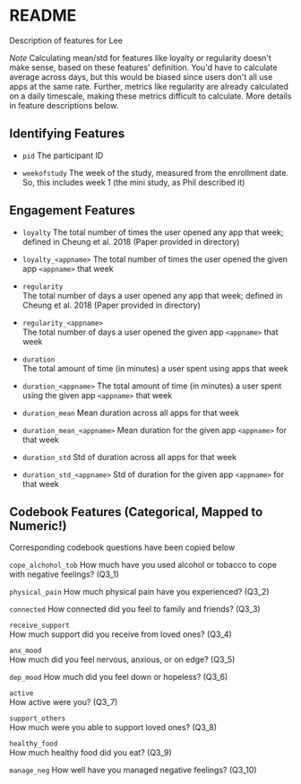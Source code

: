 # README
Description of features for Lee

*_Note_* Calculating mean/std for features like loyalty or regularity doesn't make sense, based on these features' definition. 
You'd have to calculate average across days, but this would be biased since users don't all use apps at the same rate. Further, metrics like regularity are already calculated on a daily timescale, making these metrics difficult to calculate. More details in feature descriptions below.


## Identifying Features

- `pid`
The participant ID

- `weekofstudy`
The week of the study, measured from the enrollment date. So, this includes week 1 (the mini study, as Phil described it)

## Engagement Features

- `loyalty`
The total number of times the user opened any app that week; defined in Cheung et al. 2018 (Paper provided in directory)

- `loyalty_<appname>`
The total number of times the user opened the given app `<appname>` that week

- `regularity`	
The total number of days a user opened any app that week; defined in Cheung et al. 2018 (Paper provided in directory)

- `regularity_<appname>`	
The total number of days a user opened the given app `<appname>` that week

- `duration`	
The total amount of time (in minutes) a user spent using apps that week

- `duration_<appname>`
The total amount of time (in minutes) a user spent using the given app `<appname>` that week

- `duration_mean`
Mean duration across all apps for that week

- `duration_mean_<appname>`
Mean duration for the given app `<appname>` for that week

- `duration_std` 
Std of duration across all apps for that week

- `duration_std_<appname>`
Std of duration for the given app `<appname>` for that week

## Codebook Features (Categorical, Mapped to Numeric!)
Corresponding codebook questions have been copied below

`cope_alchohol_tob`	
How much have you used alcohol or tobacco to cope with negative feelings? (Q3_1)

`physical_pain`	
How much physical pain have you experienced? (Q3_2)

`connected`	
How connected did you feel to family and friends? (Q3_3)

`receive_support`	
How much support did you receive from loved ones? (Q3_4)

`anx_mood`	
How much did you feel nervous, anxious, or on edge? (Q3_5)

`dep_mood`
How much did you feel down or hopeless? (Q3_6)

`active`	
How active were you? (Q3_7)

`support_others`	
How much were you able to support loved ones? (Q3_8)

`healthy_food`	
How much healthy food did you eat? (Q3_9)

`manage_neg`
How well have you managed negative feelings? (Q3_10)











